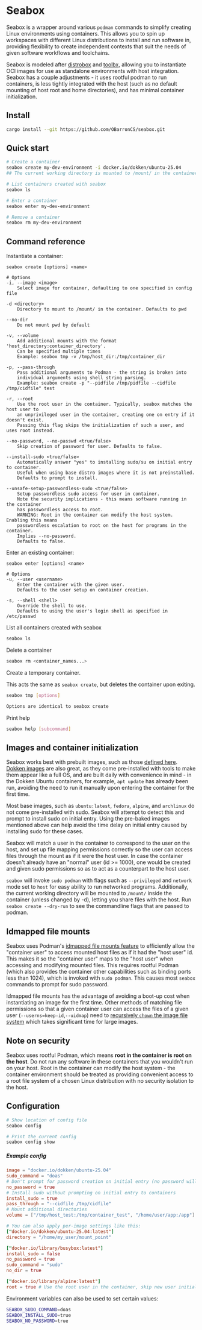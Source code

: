# Seabox

Seabox is a wrapper around various `podman` commands to simplify creating Linux environments using containers. This allows you to spin up workspaces with different Linux distributions to install and run software in, providing flexibility to create independent contexts that suit the needs of given software workflows and toolchains.

Seabox is modeled after [distrobox](https://github.com/89luca89/distrobox) and [toolbx](https://github.com/containers/toolbox), allowing you to instantiate OCI images for use as standalone environments with host integration. Seabox has a couple adjustments - it uses rootful podman to run containers, is less tightly integrated with the host (such as no default mounting of host root and home directories), and has minimal container initialization.

## Install
```sh
cargo install --git https://github.com/OBarronCS/seabox.git
```

## Quick start
```sh
# Create a container
seabox create my-dev-environment -i docker.io/dokken/ubuntu-25.04
## The current working directory is mounted to /mount/ in the container

# List containers created with seabox
seabox ls

# Enter a container
seabox enter my-dev-environment

# Remove a container
seabox rm my-dev-environment
```

## Command reference

Instantiate a container:
```
seabox create [options] <name>

# Options
-i, --image <image> 
    Select image for container, defaulting to one specified in config file

-d <directory>
    Directory to mount to /mount/ in the container. Defaults to pwd

--no-dir
    Do not mount pwd by default

-v, --volume
    Add additional mounts with the format 'host_directory:container_directory'.
    Can be specified multiple times
    Example: seabox tmp -v /tmp/host_dir:/tmp/container_dir

-p, --pass-through
    Pass additional arguments to Podman - the string is broken into
    individual arguments using shell string parsing.
    Example: seabox create -p "--pidfile /tmp/pidfile --cidfile /tmp/cidfile" test

-r, --root
    Use the root user in the container. Typically, seabox matches the host user to
    an unprivileged user in the container, creating one on entry if it doesn't exist.
    Passing this flag skips the initialization of such a user, and uses root instead.

--no-password, --no-passwd <true/false>
    Skip creation of password for user. Defaults to false.

--install-sudo <true/false>
    Automatically answer "yes" to installing sudo/su on initial entry to container.
    Useful when using base distro images where it is not preinstalled.
    Defaults to prompt to install.

--unsafe-setup-passwordless-sudo <true/false>
    Setup passwordless sudo access for user in container.
    Note the security implications - this means software running in the container
    has passwordless access to root.
    WARNING: Root in the container can modify the host system. Enabling this means
    passwordless escalation to root on the host for programs in the container.
    Implies --no-password.
    Defaults to false.
```

Enter an existing container:
```
seabox enter [options] <name>

# Options
-u, --user <username>
    Enter the container with the given user.
    Defaults to the user setup on container creation.

-s, --shell <shell>
    Override the shell to use.
    Defaults to using the user's login shell as specified in /etc/passwd
```

List all containers created with seabox
```sh
seabox ls
```

Delete a container
```sh
seabox rm <container_names...>
```

Create a temporary container.

This acts the same as `seabox create`, but deletes the container upon exiting.
```sh
seabox tmp [options]

Options are identical to seabox create
```

Print help
```sh
seabox help [subcommand]
```

## Images and container initialization

Seabox works best with prebuilt images, such as those [defined here](https://github.com/89luca89/distrobox/blob/main/docs/compatibility.md#containers-distros). [Dokken images](https://github.com/test-kitchen/dokken-images) are also great, as they come pre-installed with tools to make them appear like a full OS, and are built daily with convenience in mind - in the Dokken Ubuntu containers, for example, `apt update` has already been run, avoiding the need to run it manually upon entering the container for the first time.

Most base images, such as `ubuntu:latest`, `fedora`, `alpine`, and `archlinux` do not come pre-installed with sudo. Seabox will attempt to detect this and prompt to install sudo on initial entry. Using the pre-baked images mentioned above can help avoid the time delay on initial entry caused by installing sudo for these cases.

Seabox will match a user in the container to correspond to the user on the host, and set up file mapping permissions correctly so the user can access files through the mount as if it were the host user. In case the container doesn't already have an "normal" user (id >= 1000), one would be created and given sudo permissions so as to act as a counterpart to the host user. 

`seabox` will invoke `sudo podman` with flags such as `--privileged` and `network` mode set to `host` for easy ability to run networked programs. Additionally, the current working directory will be mounted to `/mount/` inside the container (unless changed by -d), letting you share files with the host. Run `seabox create --dry-run` to see the commandline flags that are passed to podman.


## Idmapped file mounts

Seabox uses Podman's [idmapped file mounts feature](https://github.com/containers/podman/issues/10374) to efficiently allow the "container user" to access mounted host files as if it had the "host user" id. This makes it so the "container user" maps to the "host user" when accessing and modifying mounted files. This requires rootful Podman (which also provides the container other capabilities such as binding ports less than 1024), which is invoked with `sudo podman`. This causes most `seabox` commands to prompt for sudo password.

Idmapped file mounts has the advantage of avoiding a boot-up cost when instantiating an image for the first time. Other methods of matching file permissions so that a given container user can access the files of a given user (`--userns=keep-id`,`--uidmap`) need to [recursively `chown` the image file system](https://github.com/containers/podman/blob/43c95d2c0bdfc71d005e015fe93b3e7a48f39adf/vendor/github.com/containers/storage/drivers/chown.go#L72-L73) which takes significant time for large images.


## Note on security
Seabox uses rootful Podman, which means **root in the container is root on the host**. Do not run any software in these containers that you wouldn't run on your host. Root in the container can modify the host system - the container environment should be treated as providing convenient access to a root file system of a chosen Linux distribution with no security isolation to the host.


## Configuration
```sh
# Show location of config file
seabox config

# Print the current config
seabox config show
```

##### Example config
```toml
image = "docker.io/dokken/ubuntu-25.04"
sudo_command = "doas"
# Don't prompt for password creation on initial entry (no password will be set)
no_password = true
# Install sudo without prompting on initial entry to containers
install_sudo = true
pass_through = "--cidfile /tmp/cidfile"
# Mount additional directories
volume = ["/tmp/host_test:/tmp/container_test", "/home/user/app:/app"]

# You can also apply per-image settings like this:
["docker.io/dokken/ubuntu-25.04:latest"]
directory = "/home/my_user/mount_point"

["docker.io/library/busybox:latest"]
install_sudo = false
no_password = true
sudo_command = "sudo"
no_dir = true

["docker.io/library/alpine:latest"]
root = true # Use the root user in the container, skip new user initialization
```

Environment variables can also be used to set certain values:
```sh
SEABOX_SUDO_COMMAND=doas
SEABOX_INSTALL_SUDO=true
SEABOX_NO_PASSWORD=true
```
